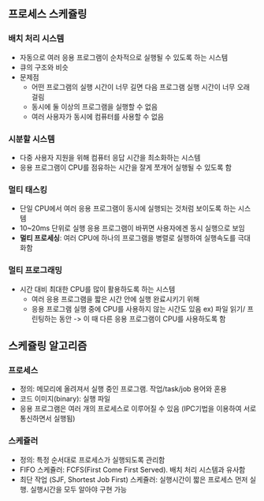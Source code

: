 ## 프로세스 스케쥴링

### 배치 처리 시스템
- 자동으로 여러 응용 프로그램이 순차적으로 실행될 수 있도록 하는 시스템
- 큐의 구조와 비슷
- 문제점
  - 어떤 프로그램의 실행 시간이 너무 길면 다음 프로그램 실행 시간이 너무 오래 걸림
  - 동시에 둘 이상의 프로그램을 실행할 수 없음
  - 여러 사용자가 동시에 컴퓨터를 사용할 수 없음

### 시분할 시스템
- 다중 사용자 지원을 위해 컴퓨터 응답 시간을 최소화하는 시스템
- 응용 프로그램이 CPU를 점유하는 시간을 잘게 쪼개어 실행될 수 있도록 함

### 멀티 태스킹
- 단일 CPU에서 여러 응용 프로그램이 동시에 실행되는 것처럼 보이도록 하는 시스템
- 10~20ms 단위로 실행 응용 프로그램이 바뀌면 사용자에겐 동시 실행으로 보임
- **멀티 프로세싱**: 여러 CPU에 하나의 프로그램을 병렬로 실행하여 실행속도를 극대화함

### 멀티 프로그래밍
- 시간 대비 최대한 CPU를 많이 활용하도록 하는 시스템
  - 여러 응용 프로그램을 짧은 시간 안에 실행 완료시키기 위해
  - 응용 프로그램 실행 중에 CPU를 사용하지 않는 시간도 있음 ex) 파일 읽기/ 프린팅하는 동안 -> 이 때 다른 응용 프로그램이 CPU를 사용하도록 함
  
## 스케쥴링 알고리즘

### 프로세스
- 정의: 메모리에 올려져서 실행 중인 프로그램. 작업/task/job 용어와 혼용
- 코드 이미지(binary): 실행 파일
- 응용 프로그램은 여러 개의 프로세스로 이루어질 수 있음 (IPC기법을 이용하여 서로 통신하면서 실행됨)

### 스케쥴러
- 정의: 특정 순서대로 프로세스가 실행되도록 관리함
- FIFO 스케쥴러: FCFS(First Come First Served). 배치 처리 시스템과 유사함
- 최단 작업 (SJF, Shortest Job First) 스케쥴러: 실행시간이 짧은 프로세스 먼저 실행. 실행시간을 모두 알아야 구현 가능
